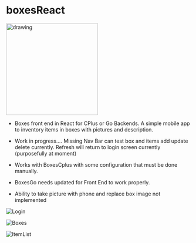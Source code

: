 # boxesReact


<img src="https://user-images.githubusercontent.com/3844301/170073844-9e893950-2ca9-4a53-a672-c6724f6de4ca.jpeg" alt="drawing" width="250"/>

- Boxes front end in React for CPlus or Go Backends.  A simple mobile app to inventory items in boxes with pictures and description.

- Work in progress.... Missing Nav Bar can test box and items add update delete currently.  Refresh will return to login screen currently (purposefully at moment)

- Works with BoxesCplus with some configuration that must be done manually.

- BoxesGo needs updated for Front End to work properly.
 
- Ability to take picture with phone and replace box image not implemented

![Login](https://user-images.githubusercontent.com/3844301/170075266-ab207f77-770b-422d-9df7-c1e2e239620d.png)

![Boxes](https://user-images.githubusercontent.com/3844301/169838776-1c52ce17-f32f-46cc-9779-494debd83fb1.png)

![ItemList](https://user-images.githubusercontent.com/3844301/170075260-d1767b87-f850-40a4-b903-efcbb99008f6.png)


